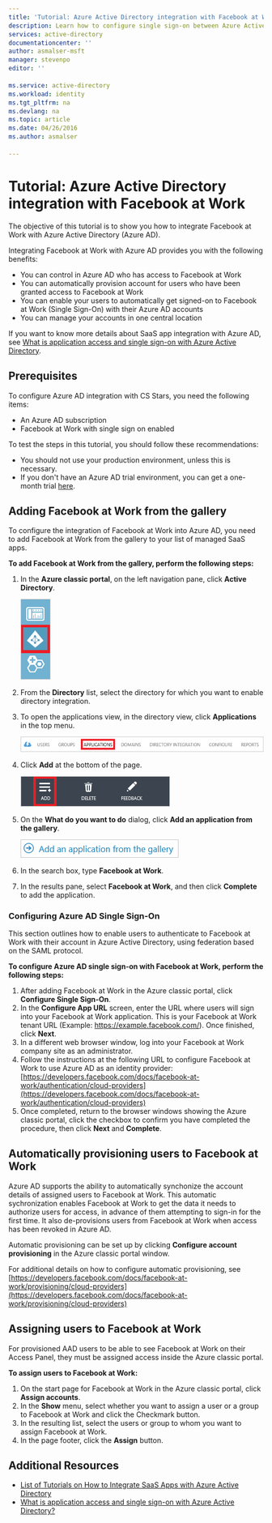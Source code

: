 ```yaml
---
title: 'Tutorial: Azure Active Directory integration with Facebook at Work | Microsoft Azure'
description: Learn how to configure single sign-on between Azure Active Directory and Facebook at Work.
services: active-directory
documentationcenter: ''
author: asmalser-msft
manager: stevenpo
editor: ''

ms.service: active-directory
ms.workload: identity
ms.tgt_pltfrm: na
ms.devlang: na
ms.topic: article
ms.date: 04/26/2016
ms.author: asmalser

---
```

# Tutorial: Azure Active Directory integration with Facebook at Work
The objective of this tutorial is to show you how to integrate Facebook at Work with Azure Active Directory (Azure AD).

Integrating Facebook at Work with Azure AD provides you with the following benefits: 

* You can control in Azure AD who has access to Facebook at Work 
* You can automatically provision account for users who have been granted access to Facebook at Work
* You can enable your users to automatically get signed-on to Facebook at Work (Single Sign-On) with their Azure AD accounts
* You can manage your accounts in one central location 

If you want to know more details about SaaS app integration with Azure AD, see [What is application access and single sign-on with Azure Active Directory](active-directory-appssoaccess-whatis.md).

## Prerequisites
To configure Azure AD integration with CS Stars, you need the following items:

* An Azure AD subscription
* Facebook at Work with single sign on enabled

To test the steps in this tutorial, you should follow these recommendations:

* You should not use your production environment, unless this is necessary.
* If you don't have an Azure AD trial environment, you can get a one-month trial [here](https://azure.microsoft.com/pricing/free-trial/). 

## Adding Facebook at Work from the gallery
To configure the integration of Facebook at Work into Azure AD, you need to add Facebook at Work from the gallery to your list of managed SaaS apps.

**To add Facebook at Work from the gallery, perform the following steps:**

1. In the **Azure classic portal**, on the left navigation pane, click **Active Directory**. 
   
    ![Active Directory][1]
2. From the **Directory** list, select the directory for which you want to enable directory integration.
3. To open the applications view, in the directory view, click **Applications** in the top menu.
   
    ![Applications][2]
4. Click **Add** at the bottom of the page.
   
    ![Applications][3]
5. On the **What do you want to do** dialog, click **Add an application from the gallery**.
   
    ![Applications][4]
6. In the search box, type **Facebook at Work**.
7. In the results pane, select **Facebook at Work**, and then click **Complete** to add the application.

### Configuring Azure AD Single Sign-On
This section outlines how to enable users to authenticate to Facebook at Work with their account in Azure Active Directory, using federation based on the SAML protocol.

**To configure Azure AD single sign-on with Facebook at Work, perform the following steps:**

1. After adding Facebook at Work in the Azure classic portal, click **Configure Single Sign-On**.
2. In the **Configure App URL** screen, enter the URL where users will sign into your Facebook at Work application. This is your Facebook at Work tenant URL 
   (Example: https://example.facebook.com/). Once finished, click **Next**.
3. In a different web browser window, log into your Facebook at Work company site as an administrator.
4. Follow the instructions at the following URL to configure Facebook at Work to use Azure AD as an identity provider: [https://developers.facebook.com/docs/facebook-at-work/authentication/cloud-providers](https://developers.facebook.com/docs/facebook-at-work/authentication/cloud-providers)
5. Once completed, return to the browser windows showing the Azure classic portal, click the checkbox to confirm you have completed the procedure, then click **Next** and **Complete**.

## Automatically provisioning users to Facebook at Work
Azure AD supports the ability to automatically synchonize the account details of assigned users to Facebook at Work. This automatic sychronization enables Facebook at Work to get the data it needs to authorize users for access, in advance of them attempting to sign-in for the first time. It also de-provisions users from Facebook at Work when access has been revoked in Azure AD.

Automatic provisioning can be set up by clicking **Configure account provisioning** in the Azure classic portal window.

For additional details on how to configure automatic provisioning, see [https://developers.facebook.com/docs/facebook-at-work/provisioning/cloud-providers](https://developers.facebook.com/docs/facebook-at-work/provisioning/cloud-providers)

## Assigning users to Facebook at Work
For provisioned AAD users to be able to see Facebook at Work on their Access Panel, they must be assigned access inside the Azure classic portal.

**To assign users to Facebook at Work:**

1. On the start page for Facebook at Work in the Azure classic portal, click **Assign accounts**.
2. In the **Show** menu, select whether you want to assign a user or a group to Facebook at Work and click the Checkmark button.
3. In the resulting list, select the users or group to whom you want to assign Facebook at Work.
4. In the page footer, click the **Assign** button.

## Additional Resources
* [List of Tutorials on How to Integrate SaaS Apps with Azure Active Directory](active-directory-saas-tutorial-list.md)
* [What is application access and single sign-on with Azure Active Directory?](active-directory-appssoaccess-whatis.md)

<!--Image references-->
[1]: ./media/active-directory-saas-cs-stars-tutorial/tutorial_general_01.png
[2]: ./media/active-directory-saas-cs-stars-tutorial/tutorial_general_02.png
[3]: ./media/active-directory-saas-cs-stars-tutorial/tutorial_general_03.png
[4]: ./media/active-directory-saas-cs-stars-tutorial/tutorial_general_04.png




